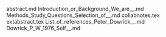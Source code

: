 abstract.md
Introduction_or_Background_We_are__.md
Methods_Study_Questions_Selection_of__.md
collabnotes.tex
extabstract.tex
List_of_references_Peter_Dowrick__.md
Dowrick_P_W_1976_Self__.md